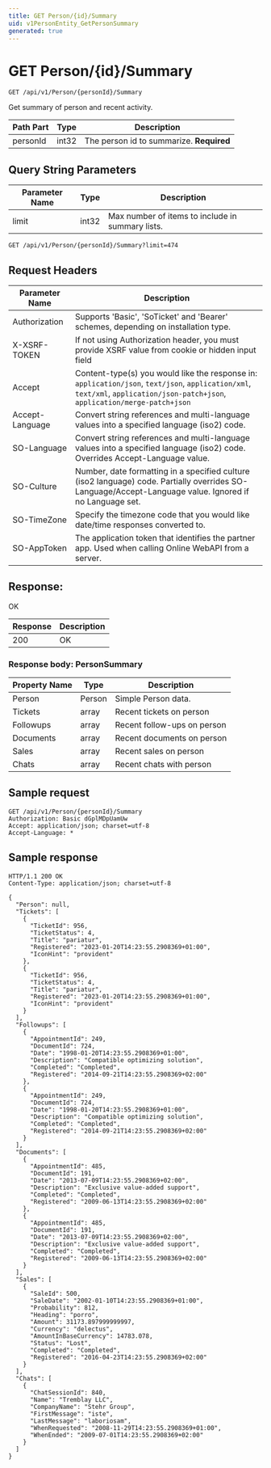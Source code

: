 ```yaml
---
title: GET Person/{id}/Summary
uid: v1PersonEntity_GetPersonSummary
generated: true
---
```


# GET Person/{id}/Summary

```http
GET /api/v1/Person/{personId}/Summary
```

Get summary of person and recent activity.






| Path Part | Type | Description |
|-----------|------|-------------|
| personId | int32 | The person id to summarize. **Required** |


## Query String Parameters

| Parameter Name | Type |  Description |
|----------------|------|--------------|
| limit | int32 |  Max number of items to include in summary lists. |

```http
GET /api/v1/Person/{personId}/Summary?limit=474
```


## Request Headers

| Parameter Name | Description |
|----------------|-------------|
| Authorization  | Supports 'Basic', 'SoTicket' and 'Bearer' schemes, depending on installation type. |
| X-XSRF-TOKEN   | If not using Authorization header, you must provide XSRF value from cookie or hidden input field |
| Accept         | Content-type(s) you would like the response in: `application/json`, `text/json`, `application/xml`, `text/xml`, `application/json-patch+json`, `application/merge-patch+json` |
| Accept-Language | Convert string references and multi-language values into a specified language (iso2) code. |
| SO-Language | Convert string references and multi-language values into a specified language (iso2) code. Overrides Accept-Language value. |
| SO-Culture | Number, date formatting in a specified culture (iso2 language) code. Partially overrides SO-Language/Accept-Language value. Ignored if no Language set. |
| SO-TimeZone | Specify the timezone code that you would like date/time responses converted to. |
| SO-AppToken | The application token that identifies the partner app. Used when calling Online WebAPI from a server. |


## Response:

OK

| Response | Description |
|----------------|-------------|
| 200 | OK |

### Response body: PersonSummary

| Property Name | Type |  Description |
|----------------|------|--------------|
| Person | Person | Simple Person data. |
| Tickets | array | Recent tickets on person |
| Followups | array | Recent follow-ups on person |
| Documents | array | Recent documents on person |
| Sales | array | Recent sales on person |
| Chats | array | Recent chats with person |

## Sample request

```http!
GET /api/v1/Person/{personId}/Summary
Authorization: Basic dGplMDpUamUw
Accept: application/json; charset=utf-8
Accept-Language: *
```

## Sample response

```http_
HTTP/1.1 200 OK
Content-Type: application/json; charset=utf-8

{
  "Person": null,
  "Tickets": [
    {
      "TicketId": 956,
      "TicketStatus": 4,
      "Title": "pariatur",
      "Registered": "2023-01-20T14:23:55.2908369+01:00",
      "IconHint": "provident"
    },
    {
      "TicketId": 956,
      "TicketStatus": 4,
      "Title": "pariatur",
      "Registered": "2023-01-20T14:23:55.2908369+01:00",
      "IconHint": "provident"
    }
  ],
  "Followups": [
    {
      "AppointmentId": 249,
      "DocumentId": 724,
      "Date": "1998-01-20T14:23:55.2908369+01:00",
      "Description": "Compatible optimizing solution",
      "Completed": "Completed",
      "Registered": "2014-09-21T14:23:55.2908369+02:00"
    },
    {
      "AppointmentId": 249,
      "DocumentId": 724,
      "Date": "1998-01-20T14:23:55.2908369+01:00",
      "Description": "Compatible optimizing solution",
      "Completed": "Completed",
      "Registered": "2014-09-21T14:23:55.2908369+02:00"
    }
  ],
  "Documents": [
    {
      "AppointmentId": 485,
      "DocumentId": 191,
      "Date": "2013-07-09T14:23:55.2908369+02:00",
      "Description": "Exclusive value-added support",
      "Completed": "Completed",
      "Registered": "2009-06-13T14:23:55.2908369+02:00"
    },
    {
      "AppointmentId": 485,
      "DocumentId": 191,
      "Date": "2013-07-09T14:23:55.2908369+02:00",
      "Description": "Exclusive value-added support",
      "Completed": "Completed",
      "Registered": "2009-06-13T14:23:55.2908369+02:00"
    }
  ],
  "Sales": [
    {
      "SaleId": 500,
      "SaleDate": "2002-01-10T14:23:55.2908369+01:00",
      "Probability": 812,
      "Heading": "porro",
      "Amount": 31173.897999999997,
      "Currency": "delectus",
      "AmountInBaseCurrency": 14783.078,
      "Status": "Lost",
      "Completed": "Completed",
      "Registered": "2016-04-23T14:23:55.2908369+02:00"
    }
  ],
  "Chats": [
    {
      "ChatSessionId": 840,
      "Name": "Tremblay LLC",
      "CompanyName": "Stehr Group",
      "FirstMessage": "iste",
      "LastMessage": "laboriosam",
      "WhenRequested": "2008-11-29T14:23:55.2908369+01:00",
      "WhenEnded": "2009-07-01T14:23:55.2908369+02:00"
    }
  ]
}
```